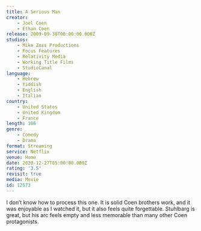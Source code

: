 ```yaml
---
title: A Serious Man
creator:
    - Joel Coen
    - Ethan Coen
release: 2009-09-30T00:00:00.000Z
studios:
    - Mike Zoss Productions
    - Focus Features
    - Relativity Media
    - Working Title Films
    - StudioCanal
language:
    - Hebrew
    - Yiddish
    - English
    - Italian
country:
    - United States
    - United Kingdom
    - France
length: 106
genre:
    - Comedy
    - Drama
format: Streaming
service: Netflix
venue: Home
date: 2020-12-27T05:00:00.000Z
rating: '3.5'
revisit: true
media: Movie
id: 12573
---
```


I don’t know how to process this one. It is solid Coen brothers work, and it was enjoyable as I watched it, but it also feels quite forgettable. Stuhlbarg is great, but his arc feels empty and less memorable than many other Coen protagonists.
